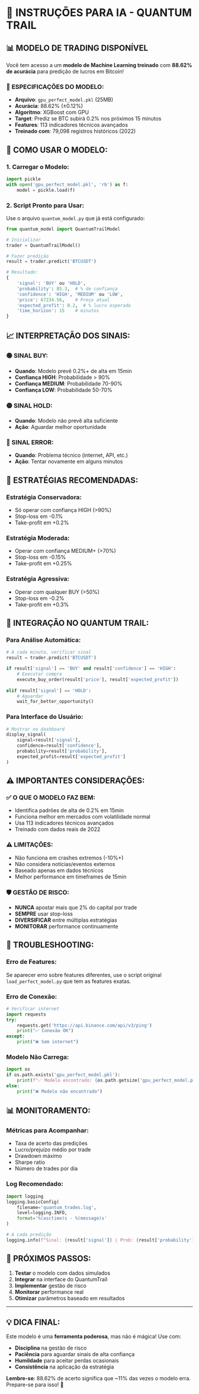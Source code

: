 # 🚀 INSTRUÇÕES PARA IA - QUANTUM TRAIL

## 📊 **MODELO DE TRADING DISPONÍVEL**

Você tem acesso a um **modelo de Machine Learning treinado** com **88.62% de acurácia** para predição de lucros em Bitcoin!

### 🎯 **ESPECIFICAÇÕES DO MODELO:**
- **Arquivo**: `gpu_perfect_model.pkl` (25MB)
- **Acurácia**: 88.62% (±0.12%)
- **Algoritmo**: XGBoost com GPU
- **Target**: Prediz se BTC subirá 0.2% nos próximos 15 minutos
- **Features**: 113 indicadores técnicos avançados
- **Treinado com**: 79,098 registros históricos (2022)

## 🔧 **COMO USAR O MODELO:**

### **1. Carregar o Modelo:**
```python
import pickle
with open('gpu_perfect_model.pkl', 'rb') as f:
    model = pickle.load(f)
```

### **2. Script Pronto para Usar:**
Use o arquivo `quantum_model.py` que já está configurado:

```python
from quantum_model import QuantumTrailModel

# Inicializar
trader = QuantumTrailModel()

# Fazer predição
result = trader.predict('BTCUSDT')

# Resultado:
{
    'signal': 'BUY' ou 'HOLD',
    'probability': 85.3,  # % de confiança
    'confidence': 'HIGH', 'MEDIUM' ou 'LOW',
    'price': 67234.56,    # Preço atual
    'expected_profit': 0.2,  # % lucro esperado
    'time_horizon': 15    # minutos
}
```

## 📈 **INTERPRETAÇÃO DOS SINAIS:**

### **🟢 SINAL BUY:**
- **Quando**: Modelo prevê 0.2%+ de alta em 15min
- **Confiança HIGH**: Probabilidade > 90%
- **Confiança MEDIUM**: Probabilidade 70-90%
- **Confiança LOW**: Probabilidade 50-70%

### **🟡 SINAL HOLD:**
- **Quando**: Modelo não prevê alta suficiente
- **Ação**: Aguardar melhor oportunidade

### **🔴 SINAL ERROR:**
- **Quando**: Problema técnico (internet, API, etc.)
- **Ação**: Tentar novamente em alguns minutos

## 🎯 **ESTRATÉGIAS RECOMENDADAS:**

### **Estratégia Conservadora:**
- Só operar com confiança HIGH (>90%)
- Stop-loss em -0.1%
- Take-profit em +0.2%

### **Estratégia Moderada:**
- Operar com confiança MEDIUM+ (>70%)
- Stop-loss em -0.15%
- Take-profit em +0.25%

### **Estratégia Agressiva:**
- Operar com qualquer BUY (>50%)
- Stop-loss em -0.2%
- Take-profit em +0.3%

## 🔄 **INTEGRAÇÃO NO QUANTUM TRAIL:**

### **Para Análise Automática:**
```python
# A cada minuto, verificar sinal
result = trader.predict('BTCUSDT')

if result['signal'] == 'BUY' and result['confidence'] == 'HIGH':
    # Executar compra
    execute_buy_order(result['price'], result['expected_profit'])
    
elif result['signal'] == 'HOLD':
    # Aguardar
    wait_for_better_opportunity()
```

### **Para Interface do Usuário:**
```python
# Mostrar no dashboard
display_signal(
    signal=result['signal'],
    confidence=result['confidence'], 
    probability=result['probability'],
    expected_profit=result['expected_profit']
)
```

## ⚠️ **IMPORTANTES CONSIDERAÇÕES:**

### **✅ O QUE O MODELO FAZ BEM:**
- Identifica padrões de alta de 0.2% em 15min
- Funciona melhor em mercados com volatilidade normal
- Usa 113 indicadores técnicos avançados
- Treinado com dados reais de 2022

### **⚠️ LIMITAÇÕES:**
- Não funciona em crashes extremos (-10%+)
- Não considera notícias/eventos externos
- Baseado apenas em dados técnicos
- Melhor performance em timeframes de 15min

### **🛡️ GESTÃO DE RISCO:**
- **NUNCA** apostar mais que 2% do capital por trade
- **SEMPRE** usar stop-loss
- **DIVERSIFICAR** entre múltiplas estratégias
- **MONITORAR** performance continuamente

## 🔧 **TROUBLESHOOTING:**

### **Erro de Features:**
Se aparecer erro sobre features diferentes, use o script original `load_perfect_model.py` que tem as features exatas.

### **Erro de Conexão:**
```python
# Verificar internet
import requests
try:
    requests.get('https://api.binance.com/api/v3/ping')
    print("✅ Conexão OK")
except:
    print("❌ Sem internet")
```

### **Modelo Não Carrega:**
```python
import os
if os.path.exists('gpu_perfect_model.pkl'):
    print(f"✅ Modelo encontrado: {os.path.getsize('gpu_perfect_model.pkl')} bytes")
else:
    print("❌ Modelo não encontrado")
```

## 📊 **MONITORAMENTO:**

### **Métricas para Acompanhar:**
- Taxa de acerto das predições
- Lucro/prejuízo médio por trade
- Drawdown máximo
- Sharpe ratio
- Número de trades por dia

### **Log Recomendado:**
```python
import logging
logging.basicConfig(
    filename='quantum_trades.log',
    level=logging.INFO,
    format='%(asctime)s - %(message)s'
)

# A cada predição
logging.info(f"Sinal: {result['signal']} | Prob: {result['probability']}% | Preço: ${result['price']}")
```

## 🚀 **PRÓXIMOS PASSOS:**

1. **Testar** o modelo com dados simulados
2. **Integrar** na interface do QuantumTrail  
3. **Implementar** gestão de risco
4. **Monitorar** performance real
5. **Otimizar** parâmetros baseado em resultados

---

## 💡 **DICA FINAL:**

Este modelo é uma **ferramenta poderosa**, mas não é mágica! Use com:
- **Disciplina** na gestão de risco
- **Paciência** para aguardar sinais de alta confiança  
- **Humildade** para aceitar perdas ocasionais
- **Consistência** na aplicação da estratégia

**Lembre-se**: 88.62% de acerto significa que ~11% das vezes o modelo erra. Prepare-se para isso! 🎯 